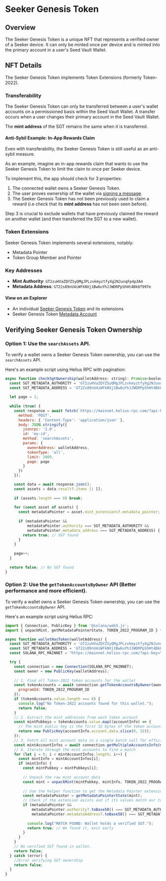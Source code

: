 # Seeker Genesis Token

## Overview

The Seeker Genesis Token is a unique NFT that represents a verified owner of a Seeker device. It can only be minted once per device and is minted into the primary account in a user's Seed Vault Wallet.

## NFT Details

The Seeker Genesis Token implements Token Extensions (formerly Token-2022). 

### Transferability

The Seeker Genesis Token can only be transferred between a user's wallet accounts on a permissioned basis within the Seed Vault Wallet.
A transfer occurs when a user changes their primary account in the Seed Vault Wallet.

The **mint address** of the SGT remains the same when it is transferred.

#### Anti-Sybil Example: In-App Rewards Claim

Even with transferability, the Seeker Genesis Token is still useful as an anti-sybil measure. 

As an example, imagine an in-app rewards claim that wants to use the Seeker Genesis Token to limit the claim to once per Seeker device.

To implement this, the app should check for 3 properties:

1. The connected wallet owns a Seeker Genesis Token.
2. The user proves ownership of the wallet via [signing a message](https://github.com/phantom/sign-in-with-solana?tab=readme-ov-file#dapp-integration).
3. The Seeker Genesis Token has not been previously used to claim a reward (i.e check that its **mint address** has not been seen before).

Step 3 is crucial to exclude wallets that have previously claimed the reward on another wallet (and then transferred the SGT to a new wallet).

### Token Extensions

Seeker Genesis Token implements several extensions, notably:
- Metadata Pointer
- Token Group Member and Pointer

### Key Addresses
- **Mint Authority**: `GT2zuHVaZQYZSyQMgJPLzvkmyztfyXg2NJunqFp4p3A4`
- **Metadata Address**: `GT22s89nU4iWFkNXj1Bw6uYhJJWDRPpShHt4Bk8f99Te`

#### View on an Explorer
- An individual [Seeker Genesis Token](https://explorer.solana.com/address/5mXbkqKz883aufhAsx3p5Z1NcvD2ppZbdTTznM6oUKLj/token-extensions) and its extensions
- Seeker Genesis Token [Metadata Account](https://explorer.solana.com/address/GT22s89nU4iWFkNXj1Bw6uYhJJWDRPpShHt4Bk8f99Te/)



## Verifying Seeker Genesis Token Ownership

### Option 1: Use the `searchAssets` API.

To verify a wallet owns a Seeker Genesis Token ownership, you can use the `searchAssets` API.

Here's an example script using Helius RPC with pagination:

```js
async function checkSgtOwnership(walletAddress: string): Promise<boolean> {
  const SGT_METADATA_AUTHORITY = 'GT2zuHVaZQYZSyQMgJPLzvkmyztfyXg2NJunqFp4p3A4';
  const SGT_METADATA_ADDRESS = 'GT22s89nU4iWFkNXj1Bw6uYhJJWDRPpShHt4Bk8f99Te';
  
  let page = 1;
  
  while (true) {
    const response = await fetch(`https://mainnet.helius-rpc.com/?api-key=YOUR_API_KEY`, {
      method: 'POST',
      headers: { 'Content-Type': 'application/json' },
      body: JSON.stringify({
        jsonrpc: '2.0',
        id: 'my-id',
        method: 'searchAssets',
        params: {
          ownerAddress: walletAddress,
          tokenType: 'all',
          limit: 1000,
          page: page
        }
      })
    });

    const data = await response.json();
    const assets = data.result?.items || [];
    
    if (assets.length === 0) break;
    
    for (const asset of assets) {
      const metadataPointer = asset.mint_extensions?.metadata_pointer;
      
      if (metadataPointer && 
          metadataPointer.authority === SGT_METADATA_AUTHORITY &&
          metadataPointer.metadata_address === SGT_METADATA_ADDRESS) {
        return true; // SGT found
      }
    }
    
    page++;
  }
  
  return false; // No SGT found
}
```

### Option 2: Use the `getTokenAccountsByOwner` API (Better performance and more efficient).

To verify a wallet owns a Seeker Genesis Token ownership, you can use the `getTokenAccountsByOwner` API.

Here's an example script using Helius RPC:

```js
import { Connection, PublicKey } from '@solana/web3.js';
import { unpackMint, getMetadataPointerState, TOKEN_2022_PROGRAM_ID } from '@solana/spl-token';

async function walletHasToken(walletAddress) {
  const SGT_METADATA_AUTHORITY = 'GT2zuHVaZQYZSyQMgJPLzvkmyztfyXg2NJunqFp4p3A4';
  const SGT_METADATA_ADDRESS = 'GT22s89nU4iWFkNXj1Bw6uYhJJWDRPpShHt4Bk8f99Te';
  const SOLANA_RPC_MAINNET = "https://mainnet.helius-rpc.com/?api-key=YOUR_API_KEY";

  try {
    const connection = new Connection(SOLANA_RPC_MAINNET);
    const owner = new PublicKey(walletAddress);
    
    // 1. Find all Token-2022 token accounts for the wallet
    const tokenAccounts = await connection.getTokenAccountsByOwner(owner, {
      programId: TOKEN_2022_PROGRAM_ID
    });
    if (tokenAccounts.value.length === 0) {
      console.log("No Token-2022 accounts found for this wallet.");
      return false;
    }
    // 2. Extract the mint addresses from each token account
    const mintPubkeys = tokenAccounts.value.map((accountInfo) => {
      // The mint public key is the first 32 bytes of the token account data
      return new PublicKey(accountInfo.account.data.slice(0, 32));
    });
    // 3. Fetch all mint account data in a single batch call for efficiency
    const mintAccountInfos = await connection.getMultipleAccountsInfo(mintPubkeys);
    // 4. Iterate through the mint accounts to find a match
    for (let i = 0; i < mintAccountInfos.length; i++) {
      const mintInfo = mintAccountInfos[i];
      if (mintInfo) {
        const mintPubkey = mintPubkeys[i];
        
        // Unpack the raw mint account data
        const mint = unpackMint(mintPubkey, mintInfo, TOKEN_2022_PROGRAM_ID);
        
        // Use the helper function to get the Metadata Pointer extension state
        const metadataPointer = getMetadataPointerState(mint);
        // Check if the extension exists and if its values match our target SGT
        if (metadataPointer &&
            metadataPointer.authority?.toBase58() === SGT_METADATA_AUTHORITY &&
            metadataPointer.metadataAddress?.toBase58() === SGT_METADATA_ADDRESS) {
          
          console.log("MATCH FOUND: Wallet holds a verified SGT.");
          return true; // We found it, exit early
        }
      }
    }
    // No verified SGT found in wallet.
    return false;
  } catch (error) {
    //Error verifying SGT ownership
    return false;
  }
}
```